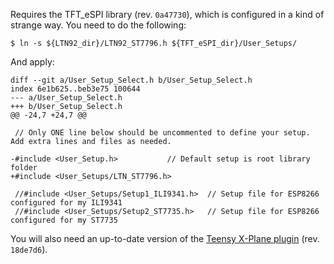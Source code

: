 Requires the TFT_eSPI library (rev. `0a47730`), which is configured in
a kind of strange way.  You need to do the following:

```
$ ln -s ${LTN92_dir}/LTN92_ST7796.h ${TFT_eSPI_dir}/User_Setups/
```

And apply:

```
diff --git a/User_Setup_Select.h b/User_Setup_Select.h
index 6e1b625..beb3e75 100644
--- a/User_Setup_Select.h
+++ b/User_Setup_Select.h
@@ -24,7 +24,7 @@
 
 // Only ONE line below should be uncommented to define your setup.  Add extra lines and files as needed.
 
-#include <User_Setup.h>           // Default setup is root library folder
+#include <User_Setups/LTN_ST7796.h>
 
 //#include <User_Setups/Setup1_ILI9341.h>  // Setup file for ESP8266 configured for my ILI9341
 //#include <User_Setups/Setup2_ST7735.h>   // Setup file for ESP8266 configured for my ST7735
```

You will also need an up-to-date version of the
[Teensy X-Plane plugin](https://github.com/jbliesener/X-Plane_Plugin.git)
(rev. `18de7d6`).
